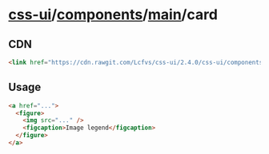 # [css-ui](../../../#readme)/[components](../../#readme)/[main](../#readme)/<a>card</a>

## CDN

```html
<link href="https://cdn.rawgit.com/Lcfvs/css-ui/2.4.0/css-ui/components/main/card/card.min.css" media="screen" rel="stylesheet" /> 
```

## Usage

```html
<a href="...">
  <figure>
    <img src="..." />
    <figcaption>Image legend</figcaption>
  </figure>
</a>
```